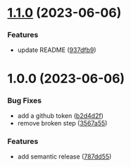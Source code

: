 # [1.1.0](https://github.com/danielnmai/depot/compare/v1.0.0...v1.1.0) (2023-06-06)


### Features

* update README ([937dfb9](https://github.com/danielnmai/depot/commit/937dfb9ad0036c6e0effe9f2f812e102330b88cd))

# 1.0.0 (2023-06-06)


### Bug Fixes

* add a github token ([b2d4d2f](https://github.com/danielnmai/depot/commit/b2d4d2f8c5d28371d2f2b76460ded8370801d15c))
* remove broken step ([3567a55](https://github.com/danielnmai/depot/commit/3567a55f490ab2db01ce2b7f862d4e15d9cfa2b7))


### Features

* add semantic release ([787dd55](https://github.com/danielnmai/depot/commit/787dd55acbf28488c3bf2b3fb496f5989699cde1))
